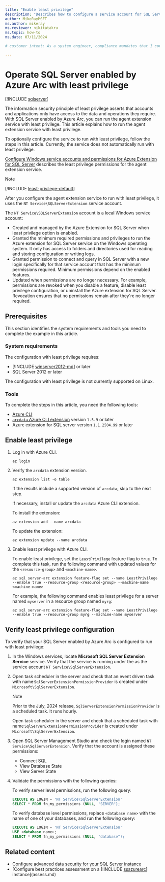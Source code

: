 ```yaml
---
title: "Enable least privilege"
description: "Describes how to configure a service account for SQL Server enabled by Azure Arc to run with least privilege."
author: MikeRayMSFT
ms.author: mikeray
ms.reviewer: nikitatakru
ms.topic: how-to
ms.date: 07/11/2024

# customer intent: As a system engineer, compliance mandates that I configure services to run with least privilege. 

---
```


# Operate SQL Server enabled by Azure Arc with least privilege 

[!INCLUDE [sqlserver](../../includes/applies-to-version/sqlserver.md)]

The information security principle of least privilege asserts that accounts and applications only have access to the data and operations they require. With SQL Server enabled by Azure Arc, you can run the agent extension service with least privilege. This article explains how to run the agent extension service with least privilege.

To optionally configure the service to run with least privilege, follow the steps in this article. Currently, the service does not automatically run with least privilege.

[Configure Windows service accounts and permissions for Azure Extension for SQL Server](configure-windows-accounts-agent.md) describes the least privilege permissions for the agent extension service.

> [!NOTE]
> [!INCLUDE [least-privilege-default](includes/least-privilege-default.md)]

After you configure the agent extension service to run with least privilege, it uses the `NT Service\SQLServerExtension` service account.

The `NT Service\SQLServerExtension` account is a local Windows service account:

- Created and managed by the Azure Extension for SQL Server when least privilege option is enabled.
- Granted the minimum required permissions and privileges to run the Azure extension for SQL Server service on the Windows operating system. It only has access to folders and directories used for reading and storing configuration or writing logs.
- Granted permission to connect and query in SQL Server with a new login specifically for that service account that has the minimum permissions required. Minimum permissions depend on the enabled features.
- Updated when permissions are no longer necessary. For example, permissions are revoked when you disable a feature, disable least privilege configuration, or uninstall the Azure extension for SQL Server. Revocation ensures that no permissions remain after they're no longer required.

## Prerequisites

This section identifies the system requirements and tools you need to complete the example in this article.

### System requirements

The configuration with least privilege requires:

- [!INCLUDE [winserver2012-md](../../includes/winserver2012-md.md)] or later
- SQL Server 2012 or later

The configuration with least privilege is not currently supported on Linux.

### Tools

To complete the steps in this article, you need the following tools:

- [Azure CLI](/cli/azure/)
- [`arcdata` Azure CLI extension](/azure/azure-arc/data/install-arcdata-extension) version `1.5.9` or later
- Azure extension for SQL server version `1.1.2504.99` or later

## Enable least privilege

1. Log in with Azure CLI.

   ```azurecli
   az login
   ```

1. Verify the `arcdata` extension version.

   ```azurecli
   az extension list -o table
   ```

   If the results include a supported version of `arcdata`, skip to the next step.

   If necessary, install or update the `arcdata` Azure CLI extension.

   To install the extension:

   ```azurecli
   az extension add --name arcdata
   ```

   To update the extension:

   ```azurecli
   az extension update --name arcdata
   ```

1. Enable least privilege with Azure CLI.

   To enable least privilege, set the `LeastPrivilege` feature flag to `true`. To complete this task, run the following command with updated values for the `<resource-group>` and `<machine-name>`.

   ```azurecli
   az sql server-arc extension feature-flag set --name LeastPrivilege --enable true --resource-group <resource-group> --machine-name <machine-name>
   ```

   For example, the following command enables least privilege for a server named `myserver` in a resource group named `myrg`:

   ```azurecli
   az sql server-arc extension feature-flag set --name LeastPrivilege --enable true --resource-group myrg --machine-name myserver 
   ```

## Verify least privilege configuration

To verify that your SQL Server enabled by Azure Arc is configured to run with least privilege:

1. In the Windows services, locate **Microsoft SQL Server Extension Service** service. Verify that the service is running under the as the service account `NT Service\SqlServerExtension`.  

1. Open task scheduler in the server and check that an event driven task with name `SqlServerExtensionPermissionProvider` is created under `Microsoft\SqlServerExtension`.

   > [!NOTE]
   > Prior to the July, 2024 release, `SqlServerExtensionPermissionProvider` is a scheduled task. It runs hourly.
   >
   > Open task scheduler in the server and check that a scheduled task with name `SqlServerExtensionPermissionProvider` is created under `Microsoft\SqlServerExtension`.

1. Open SQL Server Management Studio and check the login named `NT Service\SqlServerExtension`. Verify that the account is assigned these permissions:

   - Connect SQL  
   - View Database State  
   - View Server State  

1. Validate the permissions with the following queries:

   To verify server level permissions, run the following query:

   ```sql  
   EXECUTE AS LOGIN = 'NT Service\SqlServerExtension'  
   SELECT * FROM fn_my_permissions (NULL, 'SERVER");
   ```

   To verify database level permissions, replace `<database name>` with the name of one of your databases, and run the following query:

   ```sql
   EXECUTE AS LOGIN = 'NT Service\SqlServerExtension'  
   USE <database name>; 
   SELECT * FROM fn_my_permissions (NULL, 'database");

## Related content

- [Configure advanced data security for your SQL Server instance](configure-advanced-data-security.md)
- [Configure best practices assessment on a [!INCLUDE [ssazurearc](../../includes/ssazurearc.md)] instance](assess.md)
